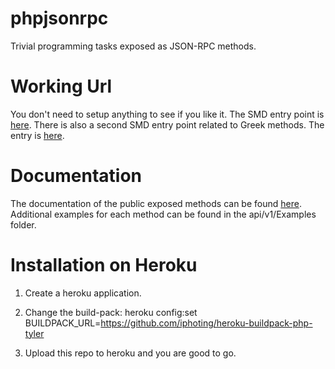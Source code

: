 phpjsonrpc
==========
Trivial programming tasks exposed as JSON-RPC methods.

Working Url
===========
You don't need to setup anything to see if you like it.
The SMD entry point is [here](http://phpjsonrpc.herokuapp.com/api/v1/server.php).
There is also a second SMD entry point related to Greek methods. The entry is [here](http://phpjsonrpc.herokuapp.com/api/v1/servergreek.php).

Documentation
=============
The documentation of the public exposed methods can be found [here](http://phpjsonrpc.herokuapp.com/api/v1/Docs/).
Additional examples for each method can be found in the api/v1/Examples folder.

Installation on Heroku
======================
1. Create a heroku application.

2. Change the build-pack: 
heroku config:set BUILDPACK_URL=https://github.com/iphoting/heroku-buildpack-php-tyler

3. Upload this repo to heroku and you are good to go.